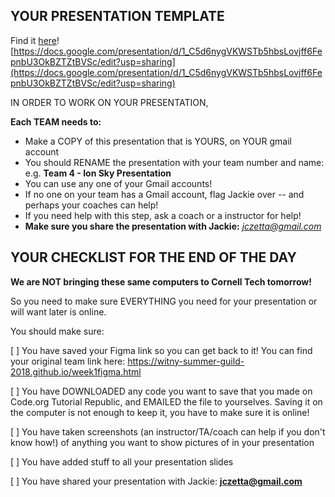 ## YOUR PRESENTATION TEMPLATE

Find it [here](https://docs.google.com/presentation/d/1_C5d6nygVKWSTb5hbsLovjff6FepnbU3OkBZTZtBVSc/edit?usp=sharing)! [https://docs.google.com/presentation/d/1_C5d6nygVKWSTb5hbsLovjff6FepnbU3OkBZTZtBVSc/edit?usp=sharing](https://docs.google.com/presentation/d/1_C5d6nygVKWSTb5hbsLovjff6FepnbU3OkBZTZtBVSc/edit?usp=sharing)

IN ORDER TO WORK ON YOUR PRESENTATION,

**Each TEAM needs to:**

* Make a COPY of this presentation that is YOURS, on YOUR gmail account
* You should RENAME the presentation with your team number and name: e.g. **Team 4 - Ion Sky Presentation**
* You can use any one of your Gmail accounts!
* If no one on your team has a Gmail account, flag Jackie over -- and perhaps your coaches can help!
* If you need help with this step, ask a coach or a instructor for help!
* **Make sure you share the presentation with Jackie:** *jczetta@gmail.com*

## YOUR CHECKLIST FOR THE END OF THE DAY

**We are NOT bringing these same computers to Cornell Tech tomorrow!**

So you need to make sure EVERYTHING you need for your presentation or will want later is online.

You should make sure:

[ ] You have saved your Figma link so you can get back to it! You can find your original team link here: https://witny-summer-guild-2018.github.io/week1figma.html

[ ] You have DOWNLOADED any code you want to save that you made on Code.org Tutorial Republic, and EMAILED the file to yourselves. Saving it on the computer is not enough to keep it, you have to make sure it is online!

[ ] You have taken screenshots (an instructor/TA/coach can help if you don't know how!) of anything you want to show pictures of in your presentation

[ ] You have added stuff to all your presentation slides

[ ] You have shared your presentation with Jackie: **jczetta@gmail.com**

